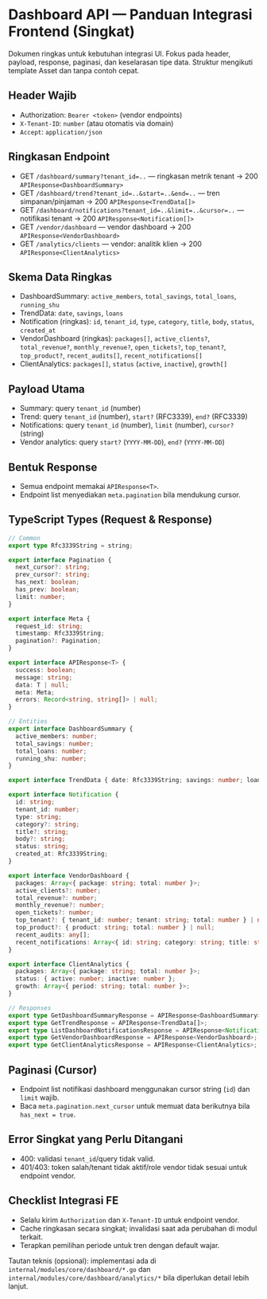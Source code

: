 # Dashboard API — Panduan Integrasi Frontend (Singkat)

Dokumen ringkas untuk kebutuhan integrasi UI. Fokus pada header, payload, response, paginasi, dan keselarasan tipe data. Struktur mengikuti template Asset dan tanpa contoh cepat.

## Header Wajib

- Authorization: `Bearer <token>` (vendor endpoints)
- `X-Tenant-ID`: `number` (atau otomatis via domain)
- `Accept`: `application/json`

## Ringkasan Endpoint

- GET `/dashboard/summary?tenant_id=..` — ringkasan metrik tenant → 200 `APIResponse<DashboardSummary>`
- GET `/dashboard/trend?tenant_id=..&start=..&end=..` — tren simpanan/pinjaman → 200 `APIResponse<TrendData[]>`
- GET `/dashboard/notifications?tenant_id=..&limit=..&cursor=..` — notifikasi tenant → 200 `APIResponse<Notification[]>`
- GET `/vendor/dashboard` — vendor dashboard → 200 `APIResponse<VendorDashboard>`
- GET `/analytics/clients` — vendor: analitik klien → 200 `APIResponse<ClientAnalytics>`

## Skema Data Ringkas

- DashboardSummary: `active_members`, `total_savings`, `total_loans`, `running_shu`
- TrendData: `date`, `savings`, `loans`
- Notification (ringkas): `id`, `tenant_id`, `type`, `category`, `title`, `body`, `status`, `created_at`
- VendorDashboard (ringkas): `packages[]`, `active_clients?`, `total_revenue?`, `monthly_revenue?`, `open_tickets?`, `top_tenant?`, `top_product?`, `recent_audits[]`, `recent_notifications[]`
- ClientAnalytics: `packages[]`, `status` (`active`, `inactive`), `growth[]`

## Payload Utama

- Summary: query `tenant_id` (number)
- Trend: query `tenant_id` (number), `start?` (RFC3339), `end?` (RFC3339)
- Notifications: query `tenant_id` (number), `limit` (number), `cursor?` (string)
- Vendor analytics: query `start?` (`YYYY-MM-DD`), `end?` (`YYYY-MM-DD`)

## Bentuk Response

- Semua endpoint memakai `APIResponse<T>`.
- Endpoint list menyediakan `meta.pagination` bila mendukung cursor.

## TypeScript Types (Request & Response)

```ts
// Common
export type Rfc3339String = string;

export interface Pagination {
  next_cursor?: string;
  prev_cursor?: string;
  has_next: boolean;
  has_prev: boolean;
  limit: number;
}

export interface Meta {
  request_id: string;
  timestamp: Rfc3339String;
  pagination?: Pagination;
}

export interface APIResponse<T> {
  success: boolean;
  message: string;
  data: T | null;
  meta: Meta;
  errors: Record<string, string[]> | null;
}

// Entities
export interface DashboardSummary {
  active_members: number;
  total_savings: number;
  total_loans: number;
  running_shu: number;
}

export interface TrendData { date: Rfc3339String; savings: number; loans: number }

export interface Notification {
  id: string;
  tenant_id: number;
  type: string;
  category?: string;
  title?: string;
  body?: string;
  status: string;
  created_at: Rfc3339String;
}

export interface VendorDashboard {
  packages: Array<{ package: string; total: number }>;
  active_clients?: number;
  total_revenue?: number;
  monthly_revenue?: number;
  open_tickets?: number;
  top_tenant?: { tenant_id: number; tenant: string; total: number } | null;
  top_product?: { product: string; total: number } | null;
  recent_audits: any[];
  recent_notifications: Array<{ id: string; category: string; title: string; body: string; created_at: Rfc3339String }>;
}

export interface ClientAnalytics {
  packages: Array<{ package: string; total: number }>;
  status: { active: number; inactive: number };
  growth: Array<{ period: string; total: number }>;
}

// Responses
export type GetDashboardSummaryResponse = APIResponse<DashboardSummary>;
export type GetTrendResponse = APIResponse<TrendData[]>;
export type ListDashboardNotificationsResponse = APIResponse<Notification[]>;
export type GetVendorDashboardResponse = APIResponse<VendorDashboard>;
export type GetClientAnalyticsResponse = APIResponse<ClientAnalytics>;
```

## Paginasi (Cursor)

- Endpoint list notifikasi dashboard menggunakan cursor string (`id`) dan `limit` wajib.
- Baca `meta.pagination.next_cursor` untuk memuat data berikutnya bila `has_next = true`.

## Error Singkat yang Perlu Ditangani

- 400: validasi `tenant_id`/query tidak valid.
- 401/403: token salah/tenant tidak aktif/role vendor tidak sesuai untuk endpoint vendor.

## Checklist Integrasi FE

- Selalu kirim `Authorization` dan `X-Tenant-ID` untuk endpoint vendor.
- Cache ringkasan secara singkat; invalidasi saat ada perubahan di modul terkait.
- Terapkan pemilihan periode untuk tren dengan default wajar.

Tautan teknis (opsional): implementasi ada di `internal/modules/core/dashboard/*.go` dan `internal/modules/core/dashboard/analytics/*` bila diperlukan detail lebih lanjut.

